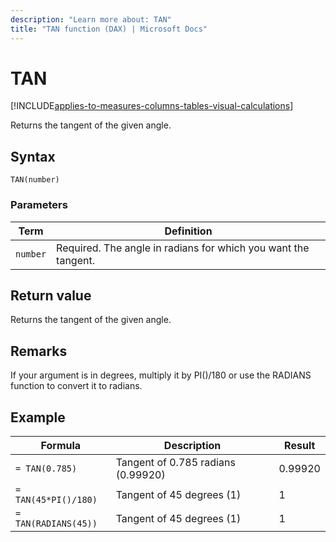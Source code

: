 ```yaml
---
description: "Learn more about: TAN"
title: "TAN function (DAX) | Microsoft Docs"
---
```

# TAN

[!INCLUDE[applies-to-measures-columns-tables-visual-calculations](includes/applies-to-measures-columns-tables-visual-calculations.md)]

Returns the tangent of the given angle.  
  
## Syntax  
  
```dax
TAN(number)  
```
  
### Parameters  
  
|Term|Definition|  
|--------|--------------|  
|`number`|Required. The angle in radians for which you want the tangent.|  
  
## Return value

Returns the tangent of the given angle.  
  
## Remarks

If your argument is in degrees, multiply it by PI()/180 or use the RADIANS function to convert it to radians.  
  
## Example  
  
|Formula|Description|Result|  
|-----------|---------------|----------|  
|`= TAN(0.785)`|Tangent of 0.785 radians (0.99920)|0.99920|  
|`= TAN(45*PI()/180)`|Tangent of 45 degrees (1)|1|  
|`= TAN(RADIANS(45))`|Tangent of 45 degrees (1)|1|  
